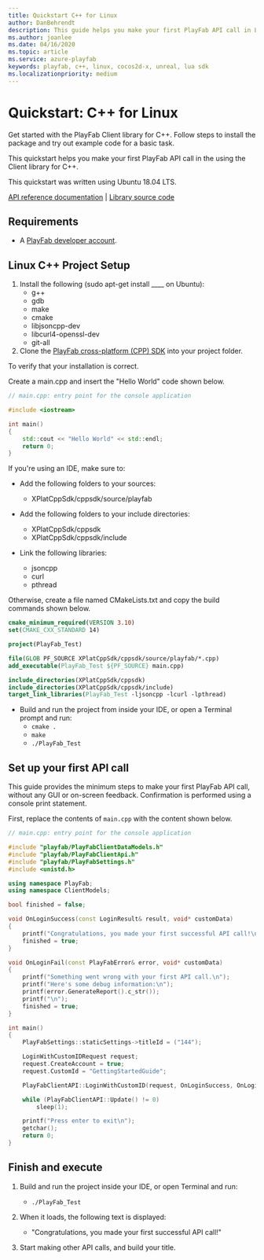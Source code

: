 ```yaml
---
title: Quickstart C++ for Linux
author: DanBehrendt
description: This guide helps you make your first PlayFab API call in Linux C++.
ms.author: joanlee
ms.date: 04/16/2020
ms.topic: article
ms.service: azure-playfab
keywords: playfab, c++, linux, cocos2d-x, unreal, lua sdk
ms.localizationpriority: medium
---
```


# Quickstart: C++ for Linux

Get started with the PlayFab Client library for C++. Follow steps to install the package and try out example code for a basic task.

This quickstart helps you make your first PlayFab API call in the using the Client library for C++.

This quickstart was written using Ubuntu 18.04 LTS.

[API reference documentation](../../api-references/index.md) | [Library source code](https://github.com/PlayFab/XPlatCppSdk)

## Requirements

- A [PlayFab developer account](https://developer.playfab.com/en-us/sign-up).  

## Linux C++ Project Setup

1. Install the following (sudo apt-get install ____ on Ubuntu):
    - g++
    - gdb
    - make
    - cmake
    - libjsoncpp-dev
    - libcurl4-openssl-dev
    - git-all
2. Clone the [PlayFab cross-platform (CPP) SDK](https://github.com/PlayFab/XPlatCppSdk) into your project folder.  

To verify that your installation is correct.

Create a main.cpp and insert the "Hello World" code shown below.

```cpp
// main.cpp: entry point for the console application

#include <iostream>

int main()
{
    std::cout << "Hello World" << std::endl;
    return 0;
}
```

If you're using an IDE, make sure to:

- Add the following folders to your sources:
  - XPlatCppSdk/cppsdk/source/playfab

- Add the following folders to your include directories:
  - XPlatCppSdk/cppsdk
  - XPlatCppSdk/cppsdk/include

- Link the following libraries:
  - jsoncpp
  - curl
  - pthread

Otherwise, create a file named CMakeLists.txt and copy the build commands shown below.

```cmake
cmake_minimum_required(VERSION 3.10)
set(CMAKE_CXX_STANDARD 14)

project(PlayFab_Test)

file(GLOB PF_SOURCE XPlatCppSdk/cppsdk/source/playfab/*.cpp)
add_executable(PlayFab_Test ${PF_SOURCE} main.cpp)

include_directories(XPlatCppSdk/cppsdk)
include_directories(XPlatCppSdk/cppsdk/include)
target_link_libraries(PlayFab_Test -ljsoncpp -lcurl -lpthread)
```

- Build and run the project from inside your IDE, or open a Terminal prompt and run:
  - `cmake .`
  - `make`
  - `./PlayFab_Test`

## Set up your first API call

This guide provides the minimum steps to make your first PlayFab API call, without any GUI or on-screen feedback. Confirmation is performed using a console print statement.

First, replace the contents of `main.cpp` with the content shown below.

```cpp
// main.cpp: entry point for the console application

#include "playfab/PlayFabClientDataModels.h"
#include "playfab/PlayFabClientApi.h"
#include "playfab/PlayFabSettings.h"
#include <unistd.h>

using namespace PlayFab;
using namespace ClientModels;

bool finished = false;

void OnLoginSuccess(const LoginResult& result, void* customData)
{
    printf("Congratulations, you made your first successful API call!\n");
    finished = true;
}

void OnLoginFail(const PlayFabError& error, void* customData)
{
    printf("Something went wrong with your first API call.\n");
    printf("Here's some debug information:\n");
    printf(error.GenerateReport().c_str());
    printf("\n");
    finished = true;
}

int main()
{
    PlayFabSettings::staticSettings->titleId = ("144");

    LoginWithCustomIDRequest request;
    request.CreateAccount = true;
    request.CustomId = "GettingStartedGuide";

    PlayFabClientAPI::LoginWithCustomID(request, OnLoginSuccess, OnLoginFail);

    while (PlayFabClientAPI::Update() != 0)
        sleep(1);

    printf("Press enter to exit\n");
    getchar();
    return 0;
}
```

## Finish and execute

1. Build and run the project inside your IDE, or open Terminal and run:
    - `./PlayFab_Test`
2. When it loads, the following text is displayed:
    - "Congratulations, you made your first successful API call!"

3. Start making other API calls, and build your title.

